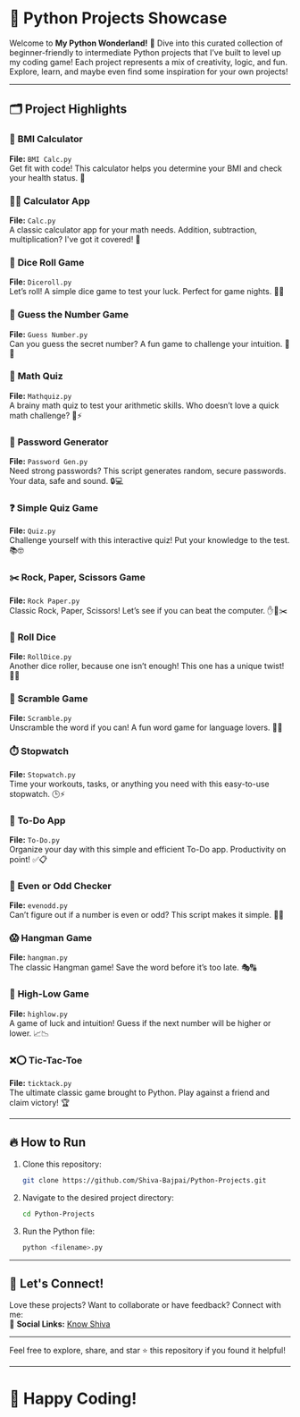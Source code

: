 # 🚀 Python Projects Showcase  

Welcome to **My Python Wonderland!** 🌟 Dive into this curated collection of beginner-friendly to intermediate Python projects that I’ve built to level up my coding game! Each project represents a mix of creativity, logic, and fun. Explore, learn, and maybe even find some inspiration for your own projects!  

---

## 🗂️ Project Highlights  

### 🧮 **BMI Calculator**  
**File:** `BMI Calc.py`  
Get fit with code! This calculator helps you determine your BMI and check your health status. 💪  

### 🧑‍🔢 **Calculator App**  
**File:** `Calc.py`  
A classic calculator app for your math needs. Addition, subtraction, multiplication? I've got it covered! 🧠  

### 🎲 **Dice Roll Game**  
**File:** `Diceroll.py`  
Let’s roll! A simple dice game to test your luck. Perfect for game nights. 🎲✨  

### 🔢 **Guess the Number Game**  
**File:** `Guess Number.py`  
Can you guess the secret number? A fun game to challenge your intuition. 🤔🎯  

### 🧮 **Math Quiz**  
**File:** `Mathquiz.py`  
A brainy math quiz to test your arithmetic skills. Who doesn’t love a quick math challenge? 🧠⚡  

### 🔑 **Password Generator**  
**File:** `Password Gen.py`  
Need strong passwords? This script generates random, secure passwords. Your data, safe and sound. 🔒💻  

### ❓ **Simple Quiz Game**  
**File:** `Quiz.py`  
Challenge yourself with this interactive quiz! Put your knowledge to the test. 📚🤓  

### ✂️ **Rock, Paper, Scissors Game**  
**File:** `Rock Paper.py`  
Classic Rock, Paper, Scissors! Let’s see if you can beat the computer. ✋📄✂️  

### 🎲 **Roll Dice**  
**File:** `RollDice.py`  
Another dice roller, because one isn’t enough! This one has a unique twist! 🎲🎉  

### 🔄 **Scramble Game**  
**File:** `Scramble.py`  
Unscramble the word if you can! A fun word game for language lovers. 📝🔤  

### ⏱️ **Stopwatch**  
**File:** `Stopwatch.py`  
Time your workouts, tasks, or anything you need with this easy-to-use stopwatch. 🕒⚡  

### 📝 **To-Do App**  
**File:** `To-Do.py`  
Organize your day with this simple and efficient To-Do app. Productivity on point! ✅📋  

### 🔢 **Even or Odd Checker**  
**File:** `evenodd.py`  
Can’t figure out if a number is even or odd? This script makes it simple. 🧮🔢  

### 😱 **Hangman Game**  
**File:** `hangman.py`  
The classic Hangman game! Save the word before it’s too late. 🎭🔠  

### 🔼 **High-Low Game**  
**File:** `highlow.py`  
A game of luck and intuition! Guess if the next number will be higher or lower. 📈📉  

### ❌⭕ **Tic-Tac-Toe**  
**File:** `ticktack.py`  
The ultimate classic game brought to Python. Play against a friend and claim victory! 🏆  

---

## 🔥 How to Run  
1. Clone this repository:  
   ```bash  
   git clone https://github.com/Shiva-Bajpai/Python-Projects.git  
   ```  
2. Navigate to the desired project directory:  
   ```bash  
   cd Python-Projects  
   ```  
3. Run the Python file:  
   ```bash  
   python <filename>.py  
   ```  

---

## 🤝 Let's Connect!  
Love these projects? Want to collaborate or have feedback? Connect with me:  
💼 **Social Links:** [Know Shiva](https://bit.ly/Know-Shiva)    

---  

Feel free to explore, share, and star ⭐ this repository if you found it helpful!  

--- 

# 🌟 Happy Coding!  

